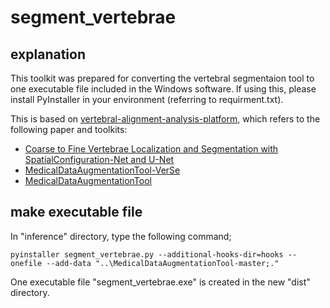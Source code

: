# segment_vertebrae
## explanation
This toolkit was prepared for converting the vertebral segmentaion tool to one executable file included in the Windows software. If using this, please install PyInstaller in your environment (referring to requirment.txt).

This is based on [vertebral-alignment-analysis-platform](https://github.com/zhuo-cheng/vertebral-alignment-analysis-platform), which refers to the following paper and toolkits:

- [Coarse to Fine Vertebrae Localization and Segmentation with SpatialConfiguration-Net and U-Net](https://cpb-ap-se2.wpmucdn.com/blogs.auckland.ac.nz/dist/1/670/files/2020/06/2020PayerVISAPP.pdf)
- [MedicalDataAugmentationTool-VerSe](https://github.com/christianpayer/MedicalDataAugmentationTool-VerSe/tree/master/verse2019)
- [MedicalDataAugmentationTool](https://github.com/christianpayer/MedicalDataAugmentationTool)

## make executable file
In "inference" directory, type the following command;

```
pyinstaller segment_vertebrae.py --additional-hooks-dir=hooks --onefile --add-data "..\MedicalDataAugmentationTool-master;."
```

One executable file "segment_vertebrae.exe" is created in the new "dist" directory. 
